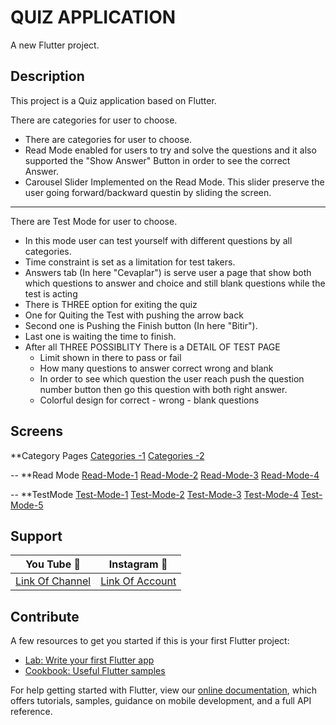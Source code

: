 # QUIZ APPLICATION

A new Flutter project.



## Description

This project is a Quiz application based on Flutter.

There are categories for user to choose.
- There are categories for user to choose.
- Read Mode enabled for users to try and solve the questions and it also supported the "Show Answer" Button in order to see the correct Answer.
- Carousel Slider Implemented on the Read Mode. This slider preserve the user going forward/backward questin by sliding the screen.

*****

There are Test Mode for user to choose.
-  In this mode user can test yourself with different questions by all categories.
-  Time constraint is set as a limitation for test takers.
-  Answers tab (In here "Cevaplar") is serve user a page that show both which questions to answer and choice and still blank questions while the test is acting 
-  There is THREE option for exiting the quiz 
  - One for Quiting the Test with pushing the arrow back
  - Second one is Pushing the Finish button (In here "Bitir").
  - Last one is waiting the time to finish.
- After all THREE POSSIBLITY There is a DETAIL OF TEST PAGE
  - Limit shown in there to pass or fail
  - How many questions to answer correct wrong and blank
  - In order to see which question the user reach push the question number button then go this question with both right answer.
  - Colorful design for correct - wrong - blank questions
   


## Screens
**Category Pages
[Categories -1](https://digitalpratix.com/wp-content/uploads/category.jpg)
[Categories -2](https://digitalpratix.com/wp-content/uploads/category2.jpg)



--
**Read Mode
[Read-Mode-1](https://digitalpratix.com/wp-content/uploads/read_mode.jpg)
[Read-Mode-2](https://digitalpratix.com/wp-content/uploads/read_mode2.jpg)
[Read-Mode-3](https://digitalpratix.com/wp-content/uploads/read_mode3.jpg)
[Read-Mode-4](https://digitalpratix.com/wp-content/uploads/read_mode4.jpg)

--
**TestMode
[Test-Mode-1](https://digitalpratix.com/wp-content/uploads/test_mode.jpg)
[Test-Mode-2](https://digitalpratix.com/wp-content/uploads/test_mode2.jpg)
[Test-Mode-3](https://digitalpratix.com/wp-content/uploads/test_mode3.jpg)
[Test-Mode-4](https://digitalpratix.com/wp-content/uploads/test_mode4.jpg)
[Test-Mode-5](https://digitalpratix.com/wp-content/uploads/test_mode5.jpg)

## Support
You Tube :smiling_face_with_three_hearts: | Instagram :zany_face:
------------ | -------------
[Link Of Channel](https://www.youtube.com/channel/UCUGZVO7tCJIPTJQ2FZWZ1RQ) | [Link Of Account](https://www.instagram.com/digitalpratix/) 

## Contribute
A few resources to get you started if this is your first Flutter project:

- [Lab: Write your first Flutter app](https://flutter.dev/docs/get-started/codelab)
- [Cookbook: Useful Flutter samples](https://flutter.dev/docs/cookbook)

For help getting started with Flutter, view our
[online documentation](https://flutter.dev/docs), which offers tutorials,
samples, guidance on mobile development, and a full API reference.
